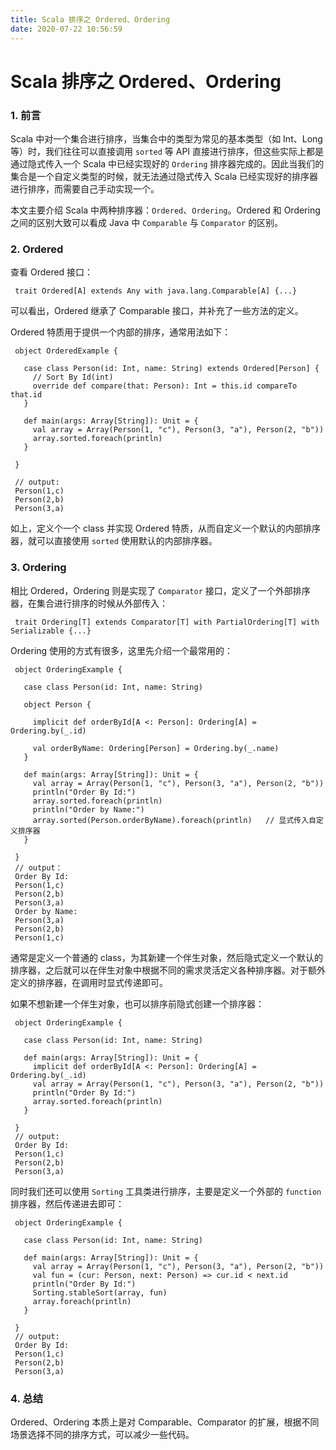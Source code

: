 ```yaml
---
title: Scala 排序之 Ordered、Ordering
date: 2020-07-22 10:56:59
---
```

# Scala 排序之 Ordered、Ordering

### 1. 前言

Scala 中对一个集合进行排序，当集合中的类型为常见的基本类型（如 Int、Long等）时，我们往往可以直接调用 `sorted` 等 API 直接进行排序，但这些实际上都是通过隐式传入一个 Scala 中已经实现好的 `Ordering` 排序器完成的。因此当我们的集合是一个自定义类型的时候，就无法通过隐式传入 Scala 已经实现好的排序器进行排序，而需要自己手动实现一个。

本文主要介绍 Scala 中两种排序器：`Ordered`、`Ordering`。Ordered 和 Ordering 之间的区别大致可以看成 Java 中 `Comparable` 与 `Comparator` 的区别。

### 2. Ordered

查看 Ordered 接口：

```vim
 trait Ordered[A] extends Any with java.lang.Comparable[A] {...}
```

可以看出，Ordered 继承了 Comparable 接口，并补充了一些方法的定义。

Ordered 特质用于提供一个内部的排序，通常用法如下：

```vim
 object OrderedExample {
 
   case class Person(id: Int, name: String) extends Ordered[Person] {
     // Sort By Id(int)
     override def compare(that: Person): Int = this.id compareTo that.id
   }
 
   def main(args: Array[String]): Unit = {
     val array = Array(Person(1, "c"), Person(3, "a"), Person(2, "b"))
     array.sorted.foreach(println)
   }

 }
 
 // output:
 Person(1,c)
 Person(2,b)
 Person(3,a)
```

如上，定义个一个 class 并实现 Ordered 特质，从而自定义一个默认的内部排序器，就可以直接使用 `sorted` 使用默认的内部排序器。

### 3. Ordering

相比 Ordered，Ordering 则是实现了 `Comparator` 接口，定义了一个外部排序器，在集合进行排序的时候从外部传入：

```vim
 trait Ordering[T] extends Comparator[T] with PartialOrdering[T] with Serializable {...}
```

Ordering 使用的方式有很多，这里先介绍一个最常用的：

```vim
 object OrderingExample {
 
   case class Person(id: Int, name: String)
 
   object Person {
 
     implicit def orderById[A <: Person]: Ordering[A] = Ordering.by(_.id)
 
     val orderByName: Ordering[Person] = Ordering.by(_.name)
   }
 
   def main(args: Array[String]): Unit = {
     val array = Array(Person(1, "c"), Person(3, "a"), Person(2, "b"))
     println("Order By Id:")
     array.sorted.foreach(println)
     println("Order by Name:")
     array.sorted(Person.orderByName).foreach(println)   // 显式传入自定义排序器
   }
 
 }
 // output：
 Order By Id:
 Person(1,c)
 Person(2,b)
 Person(3,a)
 Order by Name:
 Person(3,a)
 Person(2,b)
 Person(1,c)
```

通常是定义一个普通的 class，为其新建一个伴生对象，然后隐式定义一个默认的排序器，之后就可以在伴生对象中根据不同的需求灵活定义各种排序器。对于额外定义的排序器，在调用时显式传递即可。

如果不想新建一个伴生对象，也可以排序前隐式创建一个排序器：

```vim
 object OrderingExample {
 
   case class Person(id: Int, name: String)
 
   def main(args: Array[String]): Unit = {
     implicit def orderById[A <: Person]: Ordering[A] = Ordering.by(_.id)
     val array = Array(Person(1, "c"), Person(3, "a"), Person(2, "b"))
     println("Order By Id:")
     array.sorted.foreach(println)
   }
 
 }
 // output:
 Order By Id:
 Person(1,c)
 Person(2,b)
 Person(3,a)
```

同时我们还可以使用 `Sorting` 工具类进行排序，主要是定义一个外部的 `function` 排序器，然后传递进去即可：

```vim
 object OrderingExample {
 
   case class Person(id: Int, name: String)
 
   def main(args: Array[String]): Unit = {
     val array = Array(Person(1, "c"), Person(3, "a"), Person(2, "b"))
     val fun = (cur: Person, next: Person) => cur.id < next.id
     println("Order By Id:")
     Sorting.stableSort(array, fun)
     array.foreach(println)
   }
 
 }
 // output:
 Order By Id:
 Person(1,c)
 Person(2,b)
 Person(3,a)
```

### 4. 总结

Ordered、Ordering 本质上是对 Comparable、Comparator 的扩展，根据不同场景选择不同的排序方式，可以减少一些代码。

